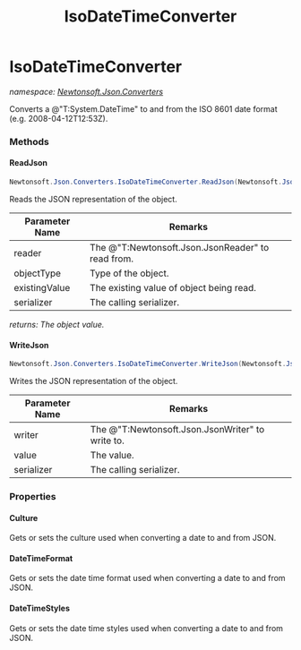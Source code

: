 ﻿---
title: IsoDateTimeConverter
---

# IsoDateTimeConverter
_namespace: [Newtonsoft.Json.Converters](N-Newtonsoft.Json.Converters.html)_

Converts a @"T:System.DateTime" to and from the ISO 8601 date format (e.g. 2008-04-12T12:53Z).



### Methods

#### ReadJson
```csharp
Newtonsoft.Json.Converters.IsoDateTimeConverter.ReadJson(Newtonsoft.Json.JsonReader,System.Type,System.Object,Newtonsoft.Json.JsonSerializer)
```
Reads the JSON representation of the object.

|Parameter Name|Remarks|
|--------------|-------|
|reader|The @"T:Newtonsoft.Json.JsonReader" to read from.|
|objectType|Type of the object.|
|existingValue|The existing value of object being read.|
|serializer|The calling serializer.|

_returns: The object value._

#### WriteJson
```csharp
Newtonsoft.Json.Converters.IsoDateTimeConverter.WriteJson(Newtonsoft.Json.JsonWriter,System.Object,Newtonsoft.Json.JsonSerializer)
```
Writes the JSON representation of the object.

|Parameter Name|Remarks|
|--------------|-------|
|writer|The @"T:Newtonsoft.Json.JsonWriter" to write to.|
|value|The value.|
|serializer|The calling serializer.|



### Properties

#### Culture
Gets or sets the culture used when converting a date to and from JSON.
#### DateTimeFormat
Gets or sets the date time format used when converting a date to and from JSON.
#### DateTimeStyles
Gets or sets the date time styles used when converting a date to and from JSON.
